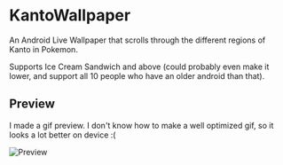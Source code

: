 # KantoWallpaper
An Android Live Wallpaper that scrolls through the different regions of Kanto in Pokemon.

Supports Ice Cream Sandwich and above (could probably even make it lower, and support all 10 people who have an older android than that).

## Preview

I made a gif preview. I don't know how to make a well optimized gif, so it looks a lot better on device :(

![Preview](./preview.gif)
